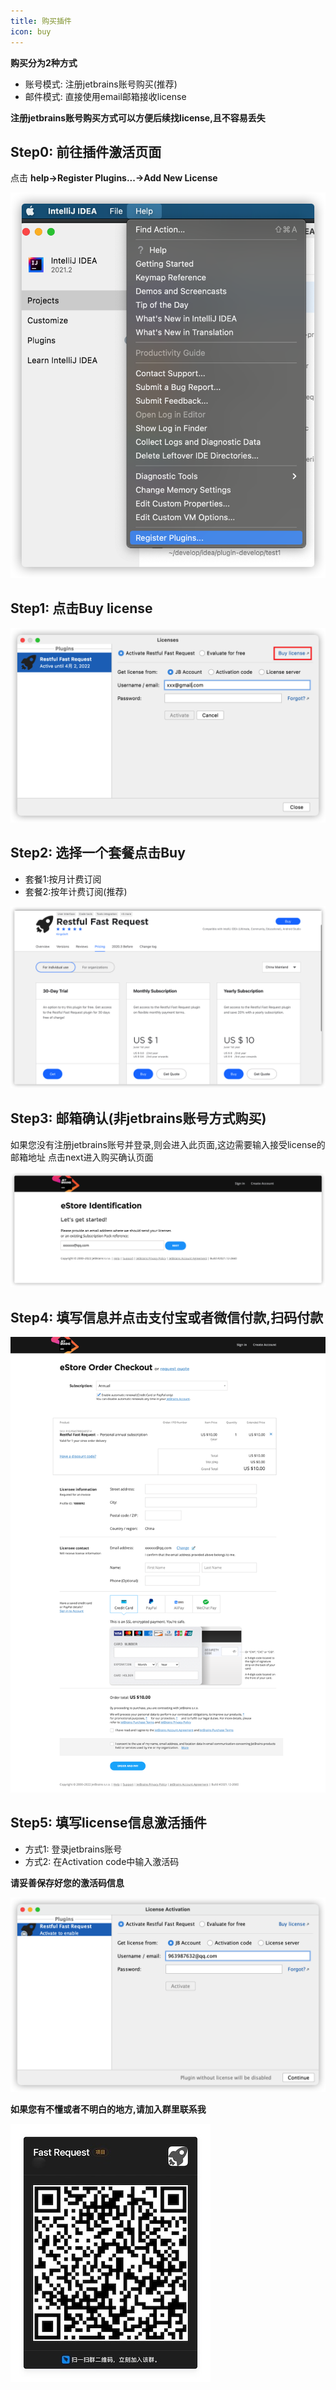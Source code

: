```yaml
---
title: 购买插件
icon: buy
---
```


**购买分为2种方式**
* 账号模式: 注册jetbrains账号购买(推荐)
* 邮件模式: 直接使用email邮箱接收license

**注册jetbrains账号购买方式可以方便后续找license,且不容易丢失**
## Step0: 前往插件激活页面
点击 **help->Register Plugins...->Add New License**

![](../.vuepress/public/img/buy/step0.png)

## Step1: 点击Buy license
![](../.vuepress/public/img/buy/step1.png)

## Step2: 选择一个套餐点击Buy
* 套餐1:按月计费订阅
* 套餐2:按年计费订阅(推荐)

![](../.vuepress/public/img/buy/step2.png)

## Step3: 邮箱确认(非jetbrains账号方式购买)
如果您没有注册jetbrains账号并登录,则会进入此页面,这边需要输入接受license的邮箱地址
点击next进入购买确认页面

![](../.vuepress/public/img/buy/step3.png)

## Step4: 填写信息并点击支付宝或者微信付款,扫码付款

![](../.vuepress/public/img/buy/step4.png)

## Step5: 填写license信息激活插件


* 方式1: 登录jetbrains账号
* 方式2: 在Activation code中输入激活码

**请妥善保存好您的激活码信息**

![](../.vuepress/public/img/buy/step5.png)

**如果您有不懂或者不明白的地方,请加入群里联系我**

![](../.vuepress/public/img/dingding.jpg)